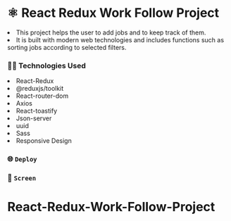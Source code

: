 # ⚛️ React Redux Work Follow Project

<li>This project helps the user to add jobs and to keep track of them.</li>
<li>It is built with modern web technologies and includes functions such as sorting jobs according to selected filters.</li>

### 🧑‍💻 Technologies Used

<li>React-Redux</li>
<li>@reduxjs/toolkit</li>
<li>React-router-dom</li>
<li>Axios</li>
<li>React-toastify</li>
<li>Json-server</li>
<li>uuid</li>
<li>Sass</li>
<li>Responsive Design</li>

### 🌐 `Deploy`



### 🎥 `Screen`

# React-Redux-Work-Follow-Project
